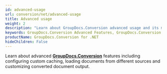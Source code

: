 ```yaml
---
id: advanced-usage
url: conversion/net/advanced-usage
title: Advanced usage
weight: 2
description: "Learn about GroupDocs.Conversion advanced usage and its multiple powerful features like document conversion process customization, track conversion progress, load documents from different sources etc."
keywords: GroupDocs.Conversion Advanced Features, GroupDocs.Conversion Customization, GroupDocs.Conversion Advanced Features C#
productName: GroupDocs.Conversion for .NET
hideChildren: False
---
```

Learn about advanced [**GroupDocs.Conversion**](https://products.groupdocs.com/conversion/net) features including configuring custom caching, loading documents from different sources and customizing converted document output.
